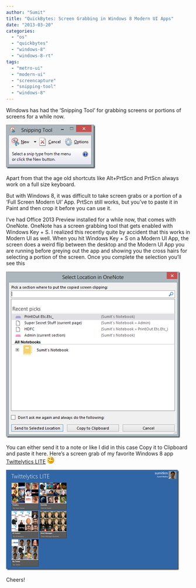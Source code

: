 ```yaml
---
author: "Sumit"
title: "QuickBytes: Screen Grabbing in Windows 8 Modern UI Apps"
date: "2013-03-20"
categories: 
  - "os"
  - "quickbytes"
  - "windows-8"
  - "windows-8-rt"
tags: 
  - "metro-ui"
  - "modern-ui"
  - "screencapture"
  - "snipping-tool"
  - "windows-8"
---
```


Windows has had the ‘Snipping Tool’ for grabbing screens or portions of screens for a while now.

[![image](images/image_thumb6.png "image")](/images/blog/2013/03/images/blog/image6.png)

Apart from that the age old shortcuts like Alt+PrtScn and PrtScn always work on a full size keyboard.

But with Windows 8, it was difficult to take screen grabs or a portion of a ‘Full Screen Modern UI’ App. PrtScn still works, but you’ve to paste it in Paint and then crop it before you can use it.

I’ve had Office 2013 Preview installed for a while now, that comes with OneNote. OneNote has a screen grabbing tool that gets enabled with Windows Key + S. I realized this recently quite by accident that this works in Modern UI as well. When you hit Windows Key + S on a Modern UI App, the screen does a weird flip between the desktop and the Modern UI App you are running before greying out the app and showing you the cross hairs for selecting a portion of the screen. Once you complete the selection you’ll see this

[![image](images/image6_thumb.png "image")](/images/blog/2013/04/images/blog/image6.png)

You can either send it to a note or like I did in this case Copy it to Clipboard and paste it here. Here’s a screen grab of my favorite Windows 8 app [Twittelytics LITE](http://www.twittelytics.com) ![Winking smile](images/wlemoticon-winkingsmile.png)

[![image](images/image3_thumb.png "image")](/images/blog/2013/04/images/blog/image3.png)

Cheers!
